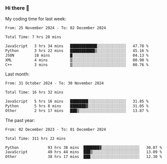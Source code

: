 ### Hi there 👋

My coding time for last week:

<!--START_SECTION:week-->

```txt
From: 25 November 2024 - To: 02 December 2024

Total Time: 7 hrs 28 mins

JavaScript   3 hrs 34 mins   ████████████░░░░░░░░░░░░░   47.78 %
Python       3 hrs 22 mins   ███████████▒░░░░░░░░░░░░░   45.16 %
JSON         18 mins         █░░░░░░░░░░░░░░░░░░░░░░░░   04.13 %
XML          4 mins          ▒░░░░░░░░░░░░░░░░░░░░░░░░   00.90 %
C++          3 mins          ▒░░░░░░░░░░░░░░░░░░░░░░░░   00.76 %
```

<!--END_SECTION:week-->

Last month:

<!--START_SECTION:month-->

```txt
From: 31 October 2024 - To: 30 November 2024

Total Time: 16 hrs 32 mins

JavaScript   5 hrs 16 mins   ████████░░░░░░░░░░░░░░░░░   31.85 %
Python       5 hrs 8 mins    ███████▓░░░░░░░░░░░░░░░░░   31.05 %
Other        2 hrs 17 mins   ███▒░░░░░░░░░░░░░░░░░░░░░   13.87 %
```

<!--END_SECTION:month-->

The past year:

<!--START_SECTION:year-->

```txt
From: 02 December 2023 - To: 01 December 2024

Total Time: 311 hrs 22 mins

Python             93 hrs 38 mins  ███████▓░░░░░░░░░░░░░░░░░   30.07 %
JavaScript         40 hrs 44 mins  ███▒░░░░░░░░░░░░░░░░░░░░░   13.09 %
Other              38 hrs 17 mins  ███░░░░░░░░░░░░░░░░░░░░░░   12.30 %
```

<!--END_SECTION:year-->
